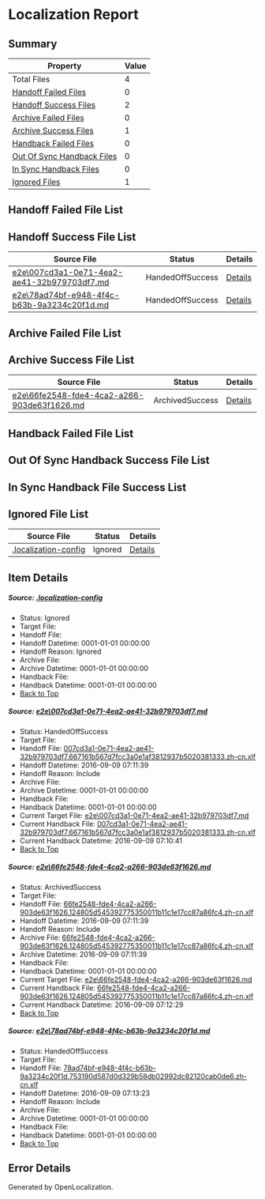 # <a name='report-top'></a> Localization Report

## Summary
 Property | Value 
 -------- | ----- 
 Total Files | 4
[ Handoff Failed Files ](#handoff-failed-list)| 0
[ Handoff Success Files ](#handoff-success-list)| 2
[ Archive Failed Files ](#archive-failed-list)| 0
[ Archive Success Files ](#archive-success-list)| 1
[ Handback Failed Files ](#handback-failed-list)| 0
[ Out Of Sync Handback Files ](#outofsync-handback-success-list)| 0
[ In Sync Handback Files ](#insync-handback-success-list)| 0
[ Ignored Files ](#ignored-list)| 1

## <a name='handoff-failed-list'></a> Handoff Failed File List

## <a name='handoff-success-list'></a> Handoff Success File List
 Source File | Status | Details 
 ----------- | ------ | ------- 
 [e2e\007cd3a1-0e71-4ea2-ae41-32b979703df7.md](https://github.com/OpenLocalizationTestOrg/ol-test0/blob/e2b238eb55bbe836fa90e6676b453d98e1ebbfca/e2e/007cd3a1-0e71-4ea2-ae41-32b979703df7.md) | HandedOffSuccess | [Details](#a17d3f9022de72b606e081ffc37b55e602eda64b1)
 [e2e\78ad74bf-e948-4f4c-b63b-9a3234c20f1d.md](https://github.com/OpenLocalizationTestOrg/ol-test0/blob/d322ca713a12961bad74130696116aa55a51d608/e2e/78ad74bf-e948-4f4c-b63b-9a3234c20f1d.md) | HandedOffSuccess | [Details](#3361df86400f5483145f1b4e8ec3effb49c1c8c23)

## <a name='archive-failed-list'></a> Archive Failed File List

## <a name='archive-success-list'></a> Archive Success File List
 Source File | Status | Details 
 ----------- | ------ | ------- 
 [e2e\66fe2548-fde4-4ca2-a266-903de63f1626.md](https://github.com/OpenLocalizationTestOrg/ol-test0/blob/e2b238eb55bbe836fa90e6676b453d98e1ebbfca/e2e/66fe2548-fde4-4ca2-a266-903de63f1626.md) | ArchivedSuccess | [Details](#2a318a1dab9a794c1fa42735c141156d8472145d2)

## <a name='handback-failed-list'></a> Handback Failed File List

## <a name='outofsync-handback-success-list'></a> Out Of Sync Handback Success File List

## <a name='insync-handback-success-list'></a> In Sync Handback File Success List

## <a name='ignored-list'></a> Ignored File List
 Source File | Status | Details 
 ----------- | ------ | ------- 
 [.localization-config](https://github.com/OpenLocalizationTestOrg/ol-test0/blob/d322ca713a12961bad74130696116aa55a51d608/.localization-config) | Ignored | [Details](#c268a05ecaa7ec85942ed632c29928ee5bd6da8d0)

## Item Details
##### <a name='c268a05ecaa7ec85942ed632c29928ee5bd6da8d0'></a> Source: [.localization-config](https://github.com/OpenLocalizationTestOrg/ol-test0/blob/d322ca713a12961bad74130696116aa55a51d608/.localization-config)
* Status: Ignored
* Target File: 
* Handoff File: 
* Handoff Datetime: 0001-01-01 00:00:00
* Handoff Reason: Ignored
* Archive File: 
* Archive Datetime: 0001-01-01 00:00:00
* Handback File: 
* Handback Datetime: 0001-01-01 00:00:00
* [Back to Top](#report-top)

##### <a name='a17d3f9022de72b606e081ffc37b55e602eda64b1'></a> Source: [e2e\007cd3a1-0e71-4ea2-ae41-32b979703df7.md](https://github.com/OpenLocalizationTestOrg/ol-test0/blob/e2b238eb55bbe836fa90e6676b453d98e1ebbfca/e2e/007cd3a1-0e71-4ea2-ae41-32b979703df7.md)
* Status: HandedOffSuccess
* Target File: 
* Handoff File: [007cd3a1-0e71-4ea2-ae41-32b979703df7.667161b567d7fcc3a0e1af3812937b5020381333.zh-cn.xlf](https://github.com/OpenLocalizationTestOrg/ol-test0-handoff/blob/a153f0ea562e5c5b2dbd91c2390e88085813939b/ol-handoff/OpenLocalizationTestOrg/ol-test0-zhcn/yuwzho/ht/007cd3a1-0e71-4ea2-ae41-32b979703df7.667161b567d7fcc3a0e1af3812937b5020381333.zh-cn.xlf)
* Handoff Datetime: 2016-09-09 07:11:39
* Handoff Reason: Include
* Archive File: 
* Archive Datetime: 0001-01-01 00:00:00
* Handback File: 
* Handback Datetime: 0001-01-01 00:00:00
* Current Target File: [e2e\007cd3a1-0e71-4ea2-ae41-32b979703df7.md](https://github.com/OpenLocalizationTestOrg/ol-test0-zhcn/blob/afb6be04be317bee7827bc9f345fe003425abffd/e2e/007cd3a1-0e71-4ea2-ae41-32b979703df7.md)
* Current Handback File: [007cd3a1-0e71-4ea2-ae41-32b979703df7.667161b567d7fcc3a0e1af3812937b5020381333.zh-cn.xlf](https://github.com/OpenLocalizationTestOrg/ol-test0-handback/blob/7be4f229e08071d04d8a7b26bf533b9588ccf709/ol-handback/OpenLocalizationTestOrg/ol-test0-zhcn/yuwzho/ht/007cd3a1-0e71-4ea2-ae41-32b979703df7.667161b567d7fcc3a0e1af3812937b5020381333.zh-cn.xlf)
* Current Handback Datetime: 2016-09-09 07:10:41
* [Back to Top](#report-top)

##### <a name='2a318a1dab9a794c1fa42735c141156d8472145d2'></a> Source: [e2e\66fe2548-fde4-4ca2-a266-903de63f1626.md](https://github.com/OpenLocalizationTestOrg/ol-test0/blob/e2b238eb55bbe836fa90e6676b453d98e1ebbfca/e2e/66fe2548-fde4-4ca2-a266-903de63f1626.md)
* Status: ArchivedSuccess
* Target File: 
* Handoff File: [66fe2548-fde4-4ca2-a266-903de63f1626.124805d545392775350011b11c1e17cc87a86fc4.zh-cn.xlf](https://github.com/OpenLocalizationTestOrg/ol-test0-handoff/blob/a153f0ea562e5c5b2dbd91c2390e88085813939b/ol-handoff/OpenLocalizationTestOrg/ol-test0-zhcn/yuwzho/ht/66fe2548-fde4-4ca2-a266-903de63f1626.124805d545392775350011b11c1e17cc87a86fc4.zh-cn.xlf)
* Handoff Datetime: 2016-09-09 07:11:39
* Handoff Reason: Include
* Archive File: [66fe2548-fde4-4ca2-a266-903de63f1626.124805d545392775350011b11c1e17cc87a86fc4.zh-cn.xlf](https://github.com/OpenLocalizationTestOrg/ol-test0-handoff/blob/908e72a0c9ea5eb35735db69d14f8dd0362381ac/ol-archive/OpenLocalizationTestOrg/ol-test0-zhcn/yuwzho/ht/66fe2548-fde4-4ca2-a266-903de63f1626.124805d545392775350011b11c1e17cc87a86fc4.zh-cn.xlf)
* Archive Datetime: 2016-09-09 07:11:39
* Handback File: 
* Handback Datetime: 0001-01-01 00:00:00
* Current Target File: [e2e\66fe2548-fde4-4ca2-a266-903de63f1626.md](https://github.com/OpenLocalizationTestOrg/ol-test0-zhcn/blob/a537c377dfeea85c81b69252ee3de891bcc0e9f4/e2e/66fe2548-fde4-4ca2-a266-903de63f1626.md)
* Current Handback File: [66fe2548-fde4-4ca2-a266-903de63f1626.124805d545392775350011b11c1e17cc87a86fc4.zh-cn.xlf](https://github.com/OpenLocalizationTestOrg/ol-test0-handback/blob/bbafaf457fdbc4ddb45ffb430a6fd8a7727101e2/ol-handback/OpenLocalizationTestOrg/ol-test0-zhcn/yuwzho/ht/66fe2548-fde4-4ca2-a266-903de63f1626.124805d545392775350011b11c1e17cc87a86fc4.zh-cn.xlf)
* Current Handback Datetime: 2016-09-09 07:12:29
* [Back to Top](#report-top)

##### <a name='3361df86400f5483145f1b4e8ec3effb49c1c8c23'></a> Source: [e2e\78ad74bf-e948-4f4c-b63b-9a3234c20f1d.md](https://github.com/OpenLocalizationTestOrg/ol-test0/blob/d322ca713a12961bad74130696116aa55a51d608/e2e/78ad74bf-e948-4f4c-b63b-9a3234c20f1d.md)
* Status: HandedOffSuccess
* Target File: 
* Handoff File: [78ad74bf-e948-4f4c-b63b-9a3234c20f1d.753190d587d0d329b58db02992dc82120cab0de6.zh-cn.xlf](https://github.com/OpenLocalizationTestOrg/ol-test0-handoff/blob/79c2e7b5df094e300e6d08c806c997dca36dfb11/ol-handoff/OpenLocalizationTestOrg/ol-test0-zhcn/yuwzho/ht/78ad74bf-e948-4f4c-b63b-9a3234c20f1d.753190d587d0d329b58db02992dc82120cab0de6.zh-cn.xlf)
* Handoff Datetime: 2016-09-09 07:13:23
* Handoff Reason: Include
* Archive File: 
* Archive Datetime: 0001-01-01 00:00:00
* Handback File: 
* Handback Datetime: 0001-01-01 00:00:00
* [Back to Top](#report-top)


## Error Details

Generated by OpenLocalization.
